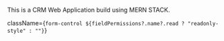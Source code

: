This is a CRM Web Application build using MERN STACK.

className={`form-control ${fieldPermissions?.name?.read ? "readonly-style" : ""}`}
